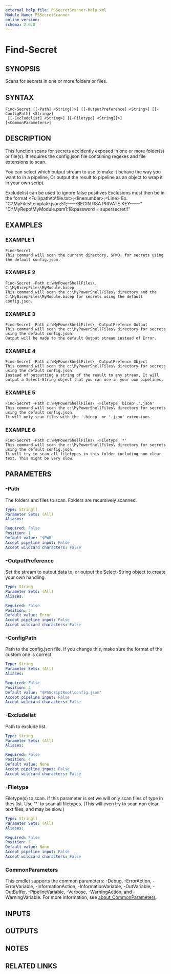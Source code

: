 ```yaml
---
external help file: PSSecretScanner-help.xml
Module Name: PSSecretScanner
online version:
schema: 2.0.0
---
```


# Find-Secret

## SYNOPSIS
Scans for secrets in one or more folders or files.

## SYNTAX

```
Find-Secret [[-Path] <String[]>] [[-OutputPreference] <String>] [[-ConfigPath] <String>]
 [[-Excludelist] <String>] [[-Filetype] <String[]>] [<CommonParameters>]
```

## DESCRIPTION
This function scans for secrets accidently exposed in one or more folder(s) or file(s).
It requires the config.json file containing regexes and file extensions to scan.

You can select which output stream to use to make it behave the way you want to in a pipeline,
Or output the result to pipeline as an object to wrap it in your own script.

Excludelist can be used to ignore false positives
Exclusions must then be in the format
\<Full\path\to\file.txt\>;\<linenumber\>;\<Line\>
Ex. 
    "C:\MyFiles\template.json;51;-----BEGIN RSA PRIVATE KEY-----"
    "C:\MyRepo\MyModule.psm1:18:password = supersecret!!"

## EXAMPLES

### EXAMPLE 1
```
Find-Secret
This command will scan the current directory, $PWD, for secrets using the default config.json.
```

### EXAMPLE 2
```
Find-Secret -Path c:\MyPowerShellFiles\, C:\MyBicepFiles\MyModule.bicep
This command will scan the c:\MyPowerShellFiles\ directory and the C:\MyBicepFiles\MyModule.bicep for secrets using the default config.json.
```

### EXAMPLE 3
```
Find-Secret -Path c:\MyPowerShellFiles\ -OutputPrefence Output
This command will scan the c:\MyPowerShellFiles\ directory for secrets using the default config.json.
Output will be made to the default Output stream instead of Error.
```

### EXAMPLE 4
```
Find-Secret -Path c:\MyPowerShellFiles\ -OutputPrefence Object
This command will scan the c:\MyPowerShellFiles\ directory for secrets using the default config.json.
Instead of outputting a string of the result to any stream, It will output a Select-String object that you can use in your own pipelines.
```

### EXAMPLE 5
```
Find-Secret -Path c:\MyPowerShellFiles\ -Filetype 'bicep','.json'
This command will scan the c:\MyPowerShellFiles\ directory for secrets using the default config.json.
It will only scan files with the '.bicep' or '.json' extensions
```

### EXAMPLE 6
```
Find-Secret -Path c:\MyPowerShellFiles\ -Filetype '*'
This command will scan the c:\MyPowerShellFiles\ directory for secrets using the default config.json.
It will try to scan all filetypes in this folder including non clear text. This might be very slow.
```

## PARAMETERS

### -Path
The folders and files to scan.
Folders are recursively scanned.

```yaml
Type: String[]
Parameter Sets: (All)
Aliases:

Required: False
Position: 1
Default value: "$PWD"
Accept pipeline input: False
Accept wildcard characters: False
```

### -OutputPreference
Set the stream to output data to, or output the Select-String object to create your own handling.

```yaml
Type: String
Parameter Sets: (All)
Aliases:

Required: False
Position: 2
Default value: Error
Accept pipeline input: False
Accept wildcard characters: False
```

### -ConfigPath
Path to the config.json file.
If you change this, make sure the format of the custom one is correct.

```yaml
Type: String
Parameter Sets: (All)
Aliases:

Required: False
Position: 3
Default value: "$PSScriptRoot\config.json"
Accept pipeline input: False
Accept wildcard characters: False
```

### -Excludelist
Path to exclude list.

```yaml
Type: String
Parameter Sets: (All)
Aliases:

Required: False
Position: 4
Default value: None
Accept pipeline input: False
Accept wildcard characters: False
```

### -Filetype
Filetype(s) to scan.
If this parameter is set we will only scan files of type in thes list.
Use '*' to scan all filetypes.
(This will even try to scan non clear text files, and may be slow.)

```yaml
Type: String[]
Parameter Sets: (All)
Aliases:

Required: False
Position: 5
Default value: None
Accept pipeline input: False
Accept wildcard characters: False
```

### CommonParameters
This cmdlet supports the common parameters: -Debug, -ErrorAction, -ErrorVariable, -InformationAction, -InformationVariable, -OutVariable, -OutBuffer, -PipelineVariable, -Verbose, -WarningAction, and -WarningVariable. For more information, see [about_CommonParameters](http://go.microsoft.com/fwlink/?LinkID=113216).

## INPUTS

## OUTPUTS

## NOTES

## RELATED LINKS
